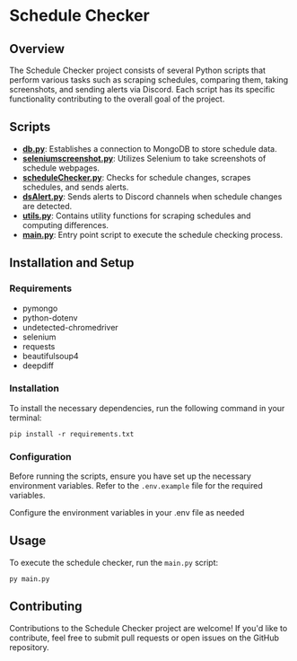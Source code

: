 # Schedule Checker

## Overview

The Schedule Checker project consists of several Python scripts that perform various tasks such as scraping schedules, comparing them, taking screenshots, and sending alerts via Discord. Each script has its specific functionality contributing to the overall goal of the project.

## Scripts

- **[db.py](db.py)**: Establishes a connection to MongoDB to store schedule data.
- **[seleniumscreenshot.py](seleniumscreenshot.py)**: Utilizes Selenium to take screenshots of schedule webpages.
- **[scheduleChecker.py](schedulechecker.py)**: Checks for schedule changes, scrapes schedules, and sends alerts.
- **[dsAlert.py](dsalert.py)**: Sends alerts to Discord channels when schedule changes are detected.
- **[utils.py](utils.py)**: Contains utility functions for scraping schedules and computing differences.
- **[main.py](main.py)**: Entry point script to execute the schedule checking process.

## Installation and Setup

### Requirements

- pymongo
- python-dotenv
- undetected-chromedriver
- selenium
- requests
- beautifulsoup4
- deepdiff

### Installation

To install the necessary dependencies, run the following command in your terminal:

```
pip install -r requirements.txt

```

### Configuration

Before running the scripts, ensure you have set up the necessary environment variables. Refer to the `.env.example` file for the required variables.

Configure the environment variables in your .env file as needed

## Usage

To execute the schedule checker, run the `main.py` script:

```
py main.py

```

## Contributing

Contributions to the Schedule Checker project are welcome! If you'd like to contribute, feel free to submit pull requests or open issues on the GitHub repository.

